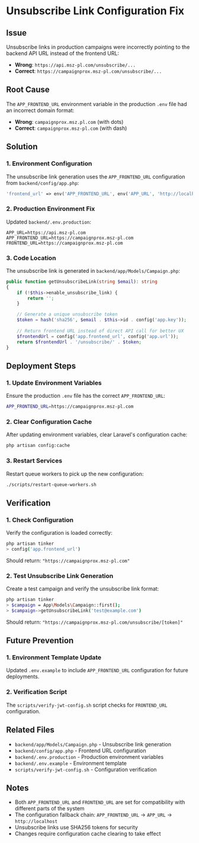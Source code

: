 # Unsubscribe Link Configuration Fix

## Issue
Unsubscribe links in production campaigns were incorrectly pointing to the backend API URL instead of the frontend URL:
- **Wrong**: `https://api.msz-pl.com/unsubscribe/...`
- **Correct**: `https://campaignprox.msz-pl.com/unsubscribe/...`

## Root Cause
The `APP_FRONTEND_URL` environment variable in the production `.env` file had an incorrect domain format:
- **Wrong**: `campaignprox.msz.pl.com` (with dots)
- **Correct**: `campaignprox.msz-pl.com` (with dash)

## Solution

### 1. Environment Configuration
The unsubscribe link generation uses the `APP_FRONTEND_URL` configuration from `backend/config/app.php`:

```php
'frontend_url' => env('APP_FRONTEND_URL', env('APP_URL', 'http://localhost')),
```

### 2. Production Environment Fix
Updated `backend/.env.production`:

```env
APP_URL=https://api.msz-pl.com
APP_FRONTEND_URL=https://campaignprox.msz-pl.com
FRONTEND_URL=https://campaignprox.msz-pl.com
```

### 3. Code Location
The unsubscribe link is generated in `backend/app/Models/Campaign.php`:

```php
public function getUnsubscribeLink(string $email): string
{
    if (!$this->enable_unsubscribe_link) {
        return '';
    }

    // Generate a unique unsubscribe token
    $token = hash('sha256', $email . $this->id . config('app.key'));
    
    // Return frontend URL instead of direct API call for better UX
    $frontendUrl = config('app.frontend_url', config('app.url'));
    return $frontendUrl . '/unsubscribe/' . $token;
}
```

## Deployment Steps

### 1. Update Environment Variables
Ensure the production `.env` file has the correct `APP_FRONTEND_URL`:

```bash
APP_FRONTEND_URL=https://campaignprox.msz-pl.com
```

### 2. Clear Configuration Cache
After updating environment variables, clear Laravel's configuration cache:

```bash
php artisan config:cache
```

### 3. Restart Services
Restart queue workers to pick up the new configuration:

```bash
./scripts/restart-queue-workers.sh
```

## Verification

### 1. Check Configuration
Verify the configuration is loaded correctly:

```bash
php artisan tinker
> config('app.frontend_url')
```

Should return: `"https://campaignprox.msz-pl.com"`

### 2. Test Unsubscribe Link Generation
Create a test campaign and verify the unsubscribe link format:

```bash
php artisan tinker
> $campaign = App\Models\Campaign::first();
> $campaign->getUnsubscribeLink('test@example.com')
```

Should return: `"https://campaignprox.msz-pl.com/unsubscribe/[token]"`

## Future Prevention

### 1. Environment Template Update
Updated `.env.example` to include `APP_FRONTEND_URL` configuration for future deployments.

### 2. Verification Script
The `scripts/verify-jwt-config.sh` script checks for `FRONTEND_URL` configuration.

## Related Files
- `backend/app/Models/Campaign.php` - Unsubscribe link generation
- `backend/config/app.php` - Frontend URL configuration
- `backend/.env.production` - Production environment variables
- `backend/.env.example` - Environment template
- `scripts/verify-jwt-config.sh` - Configuration verification

## Notes
- Both `APP_FRONTEND_URL` and `FRONTEND_URL` are set for compatibility with different parts of the system
- The configuration fallback chain: `APP_FRONTEND_URL` → `APP_URL` → `http://localhost`
- Unsubscribe links use SHA256 tokens for security
- Changes require configuration cache clearing to take effect
